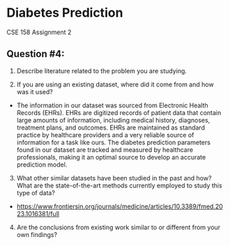 # Diabetes Prediction
CSE 158 Assignment 2



## Question #4:
1. Describe literature related to the problem you are studying. 

2. If you are using an existing dataset, where did it come from and how was it used? 
- The information in our dataset was sourced from Electronic Health Records (EHRs). EHRs are digitized records of patient data that contain large amounts of information, including medical history, diagnoses, treatment plans, and outcomes. EHRs are maintained as standard practice by healthcare providers and a very reliable source of information for a task like ours. The diabetes prediction parameters found in our dataset are tracked and measured by healthcare professionals, making it an optimal source to develop an accurate prediction model. 

3. What other similar datasets have been studied in the past and how? What are the state-of-the-art methods currently employed to study this type
of data? 
- [https://www.frontiersin.org/journals/medicine/articles/10.3389/fmed.2023.1016381/full
](https://www.researchgate.net/publication/328766758_Predicting_Diabetes_Mellitus_With_Machine_Learning_Techniques)

4. Are the conclusions from existing work similar to or different from your own findings?
